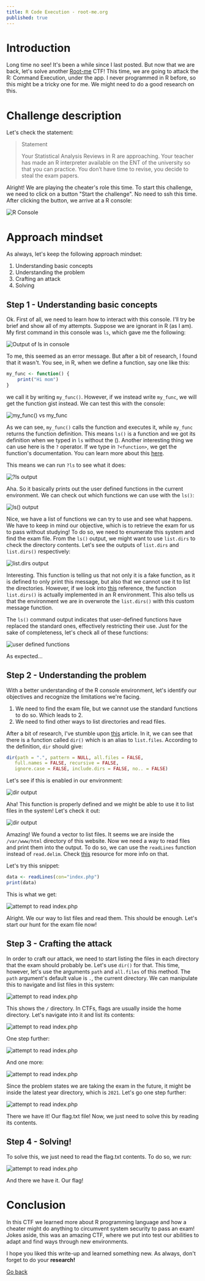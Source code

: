 ```yaml
---
title: R Code Execution - root-me.org
published: true
---
```


# [](#intro)Introduction

Long time no see! It's been a while since I last posted. But now that we are back, let's solve another [Root-me](https://www.root-me.org) CTF! This time, we are going to attack the R: Command Execution, under the app. I never programmed in R before, so this might be a tricky one for me. We might need to do a good research on this.

# [](#level-description)Challenge description
Let's check the statement:

> Statement
>
> Your Statistical Analysis Reviews in R are approaching. Your teacher has made an R interpreter available on the ENT of the university so that you can practice. You don’t have time to revise, you decide to steal the exam papers.

Alright! We are playing the cheater's role this time. To start this challenge, we need to click on a button "Start the challenge". No need to ssh this time. After clicking the button, we arrive at a R console:

<img src="../figs/R-exec.png" alt="R Console">

# [](#approach)Approach mindset

As always, let's keep the following approach mindset:

1. Understanding basic concepts
2. Understanding the problem
3. Crafting an attack
4. Solving

## [](#mindset-step1)Step 1 - Understanding basic concepts

Ok. First of all, we need to learn how to interact with this console. I'll try be brief and show all of my attempts. Suppose we are ignorant in R (as I am). My first command in this console was `ls`, which gave me the following:

<img src="../figs/R-exec2.png" alt="Output of ls in console">

To me, this seemed as an error message. But after a bit of research, I found that it wasn't. You see, in R, when we define a function, say one like this:

```R
my_func <- function() {
    print("Hi mom")
}
```

we call it by writing `my_func()`. However, if we instead write `my_func`, we will get the function gist instead. We can test this with the console:

<img src="../figs/R-exec3.png" alt="my_func() vs my_func">

As we can see, `my_func()` calls the function and executes it, while `my_func` returns the function definition. This means `ls()` is a function and we got its definition when we typed in `ls` without the ().
Another interesting thing we can use here is the `?` operator. If we type in `?<function>`, we get the function's documentation. You can learn more about this [here](https://www.r-project.org/help.html).

This means we can run `?ls` to see what it does:


<img src="../figs/R-exec4.png" alt="?ls output">

Aha. So it basically prints out the user defined functions in the current environment. We can check out which functions we can use with the `ls()`:

<img src="../figs/R-exec5.png" alt="ls() output">

Nice, we have a list of functions we can try to use and see what happens. We have to keep in mind our objective, which is to retrieve the exam for us to pass without studying! To do so, we need to enumerate this system and find the exam file. From the `ls()` output, we might want to use `list.dirs` to check the directory contents. Let's see the outputs of `list.dirs` and `list.dirs()` respectively:

<img src="../figs/R-exec6.png" alt="list.dirs output">

Interesting. This function is telling us that not only it is a fake function, as it is defined to only print this message, but also that we cannot use it to list the directories. However, if we look into [this](https://www.geeksforgeeks.org/obtain-list-of-directories-in-r/) reference, the function `list.dirs()` is actually implemented in an R environment. This also tells us that the environment we are in overwrote the `list.dirs()` with this custom message function. 

The `ls()` command output indicates that user-defined functions have replaced the standard ones, effectively restricting their use. Just for the sake of completeness, let's check all of these functions:

<img src="../figs/R-exec7.png" alt="user defined functions">

As expected...



## [](#mindset-step1) Step 2 - Understanding the problem

With a better understanding of the R console environment, let's identify our objectives and recognize the limitations we're facing. 

1. We need to find the exam file, but we cannot use the standard functions to do so. Which leads to 2.
2. We need to find other ways to list directories and read files.

After a bit of research, I've stumble upon [this](https://stat.ethz.ch/R-manual/R-devel/library/base/html/list.files.html) article. In it, we can see that there is a function called `dir()` which is an alias to `list.files`. According to the definition, `dir` should give:

```R
dir(path = ".", pattern = NULL, all.files = FALSE,
   full.names = FALSE, recursive = FALSE,
   ignore.case = FALSE, include.dirs = FALSE, no.. = FALSE)
```

Let's see if this is enabled in our environment:

<img src="../figs/R-exec8.png" alt="dir output">

Aha! This function is properly defined and we might be able to use it to list files in the system! Let's check it out:

<img src="../figs/R-exec9.png" alt="dir output">

Amazing! We found a vector to list files. It seems we are inside the `/var/www/html` directory of this website. Now we need a way to read files and print them into the output. To do so, we can use the `readLines` function instead of `read.delim`. Check [this](https://stackoverflow.com/questions/12626637/read-a-text-file-in-r-line-by-line) resource for more info on that.

Let's try this snippet:

```R
data <- readLines(con="index.php")
print(data)
```

This is what we get:

<img src="../figs/R-exec10.png" alt="attempt to read index.php">

Alright. We our way to list files and read them. This should be enough. Let's start our hunt for the exam file now!


## [](#mindset-step3)Step 3 - Crafting the attack

In order to craft our attack, we need to start listing the files in each directory that the exam should probably be. Let's use `dir()` for that. This time, however, let's use the arguments `path` and `all.files` of this method. The `path` argument's default value is `.`, the current directory. We can manipulate this to navigate and list files in this system:

<img src="../figs/R-exec11.png" alt="attempt to read index.php">

This shows the `/` directory. In CTFs, flags are usually inside the home directory. Let's navigate into it and list its contents:

<img src="../figs/R-exec12.png" alt="attempt to read index.php">

One step further:

<img src="../figs/R-exec13.png" alt="attempt to read index.php">

And one more:

<img src="../figs/R-exec14.png" alt="attempt to read index.php">

Since the problem states we are taking the exam in the future, it might be inside the latest year directory, which is `2021`. Let's go one step further:

<img src="../figs/R-exec15.png" alt="attempt to read index.php">

There we have it! Our flag.txt file! Now, we just need to solve this by reading its contents.

## [](#mindset-step4) Step 4 - Solving!

To solve this, we just need to read the flag.txt contents. To do so, we run:

<img src="../figs/R-exec16.png" alt="attempt to read index.php">

And there we have it. Our flag!


# [](#conclusions) Conclusion

In this CTF we learned more about R programming language and how a cheater might do anything to circumvent system security to pass an exam! Jokes aside, this was an amazing CTF, where we put into test our abilities to adapt and find ways through new environments.

I hope you liked this write-up and learned something new. As always, don't forget to do your **research!**



<a href="/">Go back</a>



